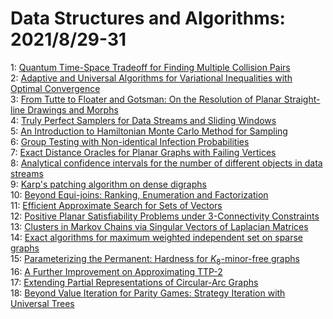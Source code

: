 # Data Structures and Algorithms: 2021/8/29-31  
1: [Quantum Time-Space Tradeoff for Finding Multiple Collision Pairs](https://doi.org/10.48550/arXiv.2002.08944)  
2: [Adaptive and Universal Algorithms for Variational Inequalities with  Optimal Convergence](https://doi.org/10.48550/arXiv.2010.07799)  
3: [From Tutte to Floater and Gotsman: On the Resolution of Planar  Straight-line Drawings and Morphs](https://doi.org/10.48550/arXiv.2108.09483)  
4: [Truly Perfect Samplers for Data Streams and Sliding Windows](https://doi.org/10.48550/arXiv.2108.12017)  
5: [An Introduction to Hamiltonian Monte Carlo Method for Sampling](https://doi.org/10.48550/arXiv.2108.12107)  
6: [Group Testing with Non-identical Infection Probabilities](https://doi.org/10.48550/arXiv.2108.12418)  
7: [Exact Distance Oracles for Planar Graphs with Failing Vertices](https://doi.org/10.48550/arXiv.1807.05968)  
8: [Analytical confidence intervals for the number of different objects in  data streams](https://doi.org/10.48550/arXiv.1909.11564)  
9: [Karp's patching algorithm on dense digraphs](https://doi.org/10.48550/arXiv.2006.10804)  
10: [Beyond Equi-joins: Ranking, Enumeration and Factorization](https://doi.org/10.48550/arXiv.2101.12158)  
11: [Efficient Approximate Search for Sets of Vectors](https://doi.org/10.48550/arXiv.2107.06817)  
12: [Positive Planar Satisfiability Problems under 3-Connectivity Constraints](https://doi.org/10.48550/arXiv.2108.12500)  
13: [Clusters in Markov Chains via Singular Vectors of Laplacian Matrices](https://doi.org/10.48550/arXiv.2108.12658)  
14: [Exact algorithms for maximum weighted independent set on sparse graphs](https://doi.org/10.48550/arXiv.2108.12840)  
15: [Parameterizing the Permanent: Hardness for $K_8$-minor-free graphs](https://doi.org/10.48550/arXiv.2108.12879)  
16: [A Further Improvement on Approximating TTP-2](https://doi.org/10.48550/arXiv.2108.13060)  
17: [Extending Partial Representations of Circular-Arc Graphs](https://doi.org/10.48550/arXiv.2108.13076)  
18: [Beyond Value Iteration for Parity Games: Strategy Iteration with  Universal Trees](https://doi.org/10.48550/arXiv.2108.13338)  